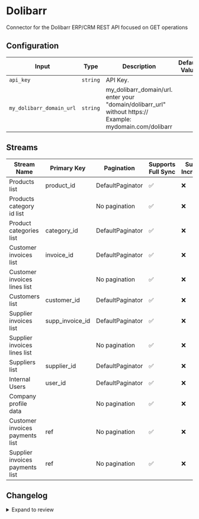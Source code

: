 # Dolibarr
Connector for the Dolibarr ERP/CRM REST API focused on GET operations

## Configuration

| Input | Type | Description | Default Value |
|-------|------|-------------|---------------|
| `api_key` | `string` | API Key.  |  |
| `my_dolibarr_domain_url` | `string` | my_dolibarr_domain/url. enter your &quot;domain/dolibarr_url&quot; without https:// Example: mydomain.com/dolibarr |  |

## Streams
| Stream Name | Primary Key | Pagination | Supports Full Sync | Supports Incremental |
|-------------|-------------|------------|---------------------|----------------------|
| Products list | product_id | DefaultPaginator | ✅ |  ❌  |
| Products category id list |  | No pagination | ✅ |  ❌  |
| Product categories list | category_id | DefaultPaginator | ✅ |  ❌  |
| Customer invoices list | invoice_id | DefaultPaginator | ✅ |  ❌  |
| Customer invoices lines list |  | No pagination | ✅ |  ❌  |
| Customers list | customer_id | DefaultPaginator | ✅ |  ❌  |
| Supplier invoices list | supp_invoice_id | DefaultPaginator | ✅ |  ❌  |
| Supplier invoices lines list |  | No pagination | ✅ |  ❌  |
| Suppliers list | supplier_id | DefaultPaginator | ✅ |  ❌  |
| Internal Users | user_id | DefaultPaginator | ✅ |  ❌  |
| Company profile data |  | No pagination | ✅ |  ❌  |
| Customer invoices payments list | ref | No pagination | ✅ |  ❌  |
| Supplier invoices payments list | ref | No pagination | ✅ |  ❌  |

## Changelog

<details>
  <summary>Expand to review</summary>

| Version          | Date              | Pull Request | Subject        |
|------------------|-------------------|--------------|----------------|
| 0.0.1 | 2025-05-20 | | Initial release by [@leonmm2](https://github.com/leonmm2) via Connector Builder |

</details>
